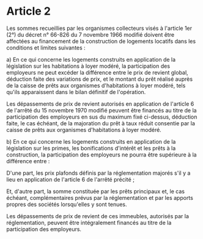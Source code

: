 # Article 2

Les sommes recueillies par les organismes collecteurs visés à l'article 1er (2°) du décret n° 66-826 du 7 novembre 1966 modifié doivent être affectées au financement de la construction de logements locatifs dans les conditions et limites suivantes :

a) En ce qui concerne les logements construits en application de la législation sur les habitations à loyer modéré, la participation des employeurs ne peut excéder la différence entre le prix de revient global, déduction faite des variations de prix, et le montant du prêt réalisé auprès de la caisse de prêts aux organismes d'habitations à loyer modéré, tels qu'ils apparaissent dans le bilan définitif de l'opération.

Les dépassements de prix de revient autorisés en application de l'article 6 de l'arrêté du 15 novembre 1970 modifié peuvent être financés au titre de la participation des employeurs en sus du maximum fixé ci-dessus, déduction faite, le cas échéant, de la majoration du prêt à taux réduit consentie par la caisse de prêts aux organismes d'habitations à loyer modéré.

b) En ce qui concerne les logements construits en application de la législation sur les primes, les bonifications d'intérêt et les prêts à la construction, la participation des employeurs ne pourra être supérieure à la différence entre :

D'une part, les prix plafonds définis par la réglementation majorés s'il y a lieu en application de l'article 6 de l'arrêté précité ;

Et, d'autre part, la somme constituée par les prêts principaux et, le cas échéant, complémentaires prévus par la réglementation et par les apports propres des sociétés lorsqu'elles y sont tenues.

Les dépassements de prix de revient de ces immeubles, autorisés par la réglementation, peuvent être intégralement financés au titre de la participation des employeurs.

